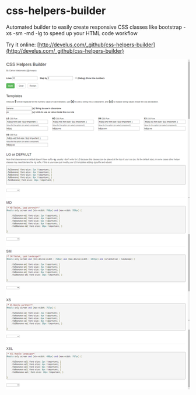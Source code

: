 # css-helpers-builder
Automated builder to easily create responsive CSS classes like bootstrap -xs -sm -md -lg to speed up your HTML code workflow

Try it online: [http://develus.com/_github/css-helpers-builder](http://develus.com/_github/css-helpers-builder)

![screenshot](https://raw.githubusercontent.com/choquo/css-helpers-builder/master/screenshot.png)
